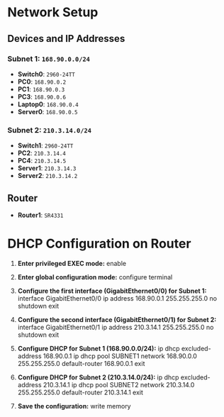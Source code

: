 # Network Setup

## Devices and IP Addresses

### Subnet 1: `168.90.0.0/24`
- **Switch0**: `2960-24TT`
- **PC0**: `168.90.0.2`
- **PC1**: `168.90.0.3`
- **PC3**: `168.90.0.6` 
- **Laptop0**: `168.90.0.4`
- **Server0**: `168.90.0.5`

### Subnet 2: `210.3.14.0/24`
- **Switch1**: `2960-24TT`
- **PC2**: `210.3.14.4`
- **PC4**: `210.3.14.5` 
- **Server1**: `210.3.14.3`
- **Server2**: `210.3.14.2`

## Router
- **Router1**: `SR4331`

# DHCP Configuration on Router

1. **Enter privileged EXEC mode:**
   enable

2. **Enter global configuration mode:**
   configure terminal

3. **Configure the first interface (GigabitEthernet0/0) for Subnet 1:**
   interface GigabitEthernet0/0
   ip address 168.90.0.1 255.255.255.0
   no shutdown
   exit

4. **Configure the second interface (GigabitEthernet0/1) for Subnet 2:**
   interface GigabitEthernet0/1
   ip address 210.3.14.1 255.255.255.0
   no shutdown
   exit

5. **Configure DHCP for Subnet 1 (168.90.0.0/24):**
   ip dhcp excluded-address 168.90.0.1
   ip dhcp pool SUBNET1
   network 168.90.0.0 255.255.255.0
   default-router 168.90.0.1
   exit

6. **Configure DHCP for Subnet 2 (210.3.14.0/24):**
   ip dhcp excluded-address 210.3.14.1
   ip dhcp pool SUBNET2
   network 210.3.14.0 255.255.255.0
   default-router 210.3.14.1
   exit

7. **Save the configuration:**
   write memory
